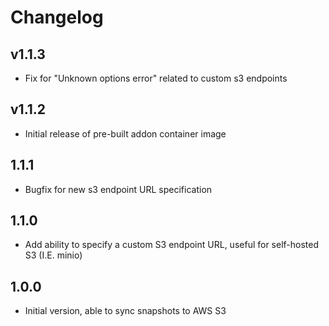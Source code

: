 # Changelog

## v1.1.3
- Fix for "Unknown options error" related to custom s3 endpoints

## v1.1.2
- Initial release of pre-built addon container image

## 1.1.1
- Bugfix for new s3 endpoint URL specification

## 1.1.0
- Add ability to specify a custom S3 endpoint URL, useful for self-hosted S3 (I.E. minio)

## 1.0.0
- Initial version, able to sync snapshots to AWS S3
